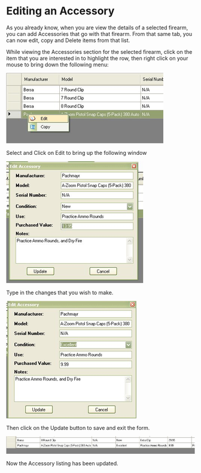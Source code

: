 # Editing an Accessory

As you already know, when you are view the details of a selected firearm, you can add Accessories that go with that firearm.  From that same tab, you can now edit, copy and Delete items from that list.

While viewing the Accessories section for the selected firearm, click on the item that you are interested in to highlight the row, then right click on your mouse to bring down the following menu:

![](images/Accessories_Edit_Item.jpg)

Select and Click on Edit to bring up the following window

![](images/Accessories_Edit_Item_Details.jpg)

Type in the changes that you wish to make.

![](images/Accessories_Edit_Item_Details_Changed.jpg)

Then click on the Update button to save and exit the form.

![](images/Accessories_Edit_Item_Details_Changed_Saved.jpg)

Now the Accessory listing has been updated.